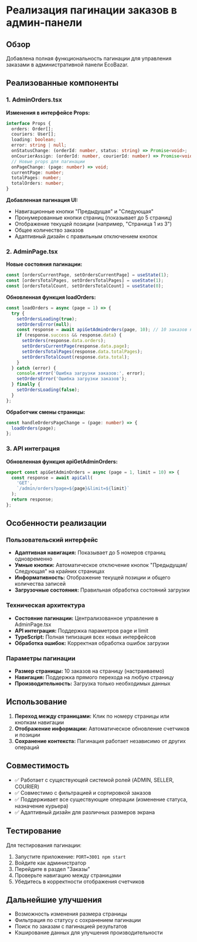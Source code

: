 # Реализация пагинации заказов в админ-панели

## Обзор
Добавлена полная функциональность пагинации для управления заказами в административной панели EcoBazar.

## Реализованные компоненты

### 1. AdminOrders.tsx
**Изменения в интерфейсе Props:**
```typescript
interface Props {
  orders: Order[];
  couriers: User[];
  loading: boolean;
  error: string | null;
  onStatusChange: (orderId: number, status: string) => Promise<void>;
  onCourierAssign: (orderId: number, courierId: number) => Promise<void>;
  // Новые props для пагинации
  onPageChange: (page: number) => void;
  currentPage: number;
  totalPages: number;
  totalOrders: number;
}
```

**Добавленная пагинация UI:**
- Навигационные кнопки "Предыдущая" и "Следующая"
- Пронумерованные кнопки страниц (показывает до 5 страниц)
- Отображение текущей позиции (например, "Страница 1 из 3")
- Общее количество заказов
- Адаптивный дизайн с правильным отключением кнопок

### 2. AdminPage.tsx
**Новые состояния пагинации:**
```typescript
const [ordersCurrentPage, setOrdersCurrentPage] = useState(1);
const [ordersTotalPages, setOrdersTotalPages] = useState(1);
const [ordersTotalCount, setOrdersTotalCount] = useState(0);
```

**Обновленная функция loadOrders:**
```typescript
const loadOrders = async (page = 1) => {
  try {
    setOrdersLoading(true);
    setOrdersError(null);
    const response = await apiGetAdminOrders(page, 10); // 10 заказов на страницу
    if (response.success && response.data) {
      setOrders(response.data.orders);
      setOrdersCurrentPage(response.data.page);
      setOrdersTotalPages(response.data.totalPages);
      setOrdersTotalCount(response.data.total);
    }
  } catch (error) {
    console.error('Ошибка загрузки заказов:', error);
    setOrdersError('Ошибка загрузки заказов');
  } finally {
    setOrdersLoading(false);
  }
};
```

**Обработчик смены страницы:**
```typescript
const handleOrdersPageChange = (page: number) => {
  loadOrders(page);
};
```

### 3. API интеграция
**Обновленная функция apiGetAdminOrders:**
```typescript
export const apiGetAdminOrders = async (page = 1, limit = 10) => {
  const response = await apiCall(
    'GET',
    `/admin/orders?page=${page}&limit=${limit}`
  );
  return response;
};
```

## Особенности реализации

### Пользовательский интерфейс
- **Адаптивная навигация:** Показывает до 5 номеров страниц одновременно
- **Умные кнопки:** Автоматическое отключение кнопок "Предыдущая/Следующая" на крайних страницах
- **Информативность:** Отображение текущей позиции и общего количества записей
- **Загрузочные состояния:** Правильная обработка состояний загрузки

### Техническая архитектура
- **Состояние пагинации:** Централизованное управление в AdminPage.tsx
- **API интеграция:** Поддержка параметров page и limit
- **TypeScript:** Полная типизация всех новых интерфейсов
- **Обработка ошибок:** Корректная обработка ошибок загрузки

### Параметры пагинации
- **Размер страницы:** 10 заказов на страницу (настраиваемо)
- **Навигация:** Поддержка прямого перехода на любую страницу
- **Производительность:** Загрузка только необходимых данных

## Использование

1. **Переход между страницами:** Клик по номеру страницы или кнопкам навигации
2. **Отображение информации:** Автоматическое обновление счетчиков и позиции
3. **Сохранение контекста:** Пагинация работает независимо от других операций

## Совместимость

- ✅ Работает с существующей системой ролей (ADMIN, SELLER, COURIER)
- ✅ Совместимо с фильтрацией и сортировкой заказов
- ✅ Поддерживает все существующие операции (изменение статуса, назначение курьера)
- ✅ Адаптивный дизайн для различных размеров экрана

## Тестирование

Для тестирования пагинации:
1. Запустите приложение: `PORT=3001 npm start`
2. Войдите как администратор
3. Перейдите в раздел "Заказы"
4. Проверьте навигацию между страницами
5. Убедитесь в корректности отображения счетчиков

## Дальнейшие улучшения

- Возможность изменения размера страницы
- Фильтрация по статусу с сохранением пагинации
- Поиск по заказам с пагинацией результатов
- Кэширование данных для улучшения производительности
